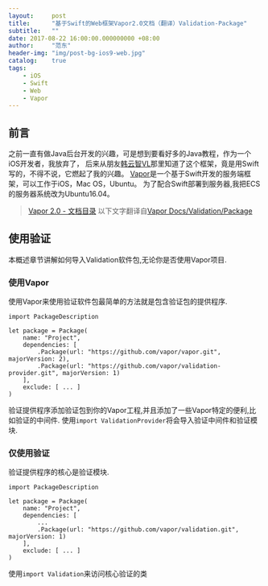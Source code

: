 ```yaml
---
layout:     post
title:      "基于Swift的Web框架Vapor2.0文档（翻译）Validation-Package"
subtitle:   ""
date: 2017-08-22 16:00:00.000000000 +08:00
author:     "范东"
header-img: "img/post-bg-ios9-web.jpg"
catalog:    true
tags:
    - iOS
    - Swift
    - Web
    - Vapor
---
```

## 前言
之前一直有做Java后台开发的兴趣，可是想到要看好多的Java教程，作为一个iOS开发者，我放弃了，
后来从朋友[韩云智VL](http://www.jianshu.com/u/92f7630a351b)那里知道了这个框架，竟是用Swift写的，不得不说，它燃起了我的兴趣。
[Vapor](http://vapor.codes)是一个基于Swift开发的服务端框架，可以工作于iOS，Mac OS，Ubuntu。
为了配合Swift部署到服务器,我把ECS的服务器系统改为Ubuntu16.04。
> [Vapor 2.0 - 文档目录](https://github.com/fandongtongxue/VaporDoc/blob/master/README.md)
> 以下文字翻译自[Vapor Docs/Validation/Package](https://docs.vapor.codes/2.0/validation/package/)

## 使用验证
本概述章节讲解如何导入Validation软件包,无论你是否使用Vapor项目.
### 使用Vapor
使用Vapor来使用验证软件包最简单的方法就是包含验证包的提供程序.

```
import PackageDescription

let package = Package(
    name: "Project",
    dependencies: [
        .Package(url: "https://github.com/vapor/vapor.git", majorVersion: 2),
        .Package(url: "https://github.com/vapor/validation-provider.git", majorVersion: 1)
    ],
    exclude: [ ... ]
)
```
验证提供程序添加验证包到你的Vapor工程,并且添加了一些Vapor特定的便利,比如验证的中间件.
使用`import ValidationProvider`将会导入验证中间件和验证模块.
### 仅使用验证
验证提供程序的核心是验证模块.

```
import PackageDescription

let package = Package(
    name: "Project",
    dependencies: [
        ...
        .Package(url: "https://github.com/vapor/validation.git", majorVersion: 1)
    ],
    exclude: [ ... ]
)
```
使用`import Validation`来访问核心验证的类
